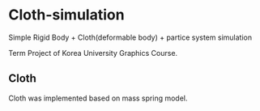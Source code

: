 # Cloth-simulation

Simple Rigid Body + Cloth(deformable body) + partice system simulation

Term Project of Korea University Graphics Course. 


## Cloth
Cloth was implemented based on mass spring model.




